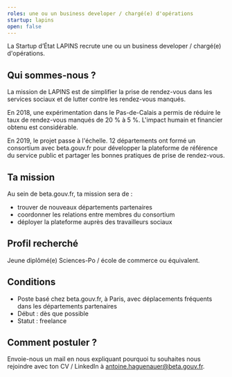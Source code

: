 ```yaml
---
roles: une ou un business developer / chargé(e) d'opérations
startup: lapins
open: false
---
```


La Startup d’État LAPINS recrute une ou un business developer / chargé(e) d'opérations.

## Qui sommes-nous ?

La mission de LAPINS est de simplifier la prise de rendez-vous dans les services sociaux et de lutter contre les rendez-vous manqués.

En 2018, une expérimentation dans le Pas-de-Calais a permis de réduire le taux de rendez-vous manqués de 20 % à 5 %. L'impact humain et financier obtenu est considérable.

En 2019, le projet passe à l'échelle. 12 départements ont formé un consortium avec beta.gouv.fr pour développer la plateforme de référence du service public et partager les bonnes pratiques de prise de rendez-vous.

## Ta mission

Au sein de beta.gouv.fr, ta mission sera de :
- trouver de nouveaux départements partenaires
- coordonner les relations entre membres du consortium
- déployer la plateforme auprès des travailleurs sociaux

## Profil recherché

Jeune diplômé(e) Sciences-Po / école de commerce ou équivalent.

## Conditions
- Poste basé chez beta.gouv.fr, à Paris, avec déplacements fréquents dans les départements partenaires
- Début : dès que possible
- Statut : freelance

## Comment postuler ?

Envoie-nous un mail en nous expliquant pourquoi tu souhaites nous rejoindre avec ton CV / LinkedIn à [antoine.haguenauer@beta.gouv.fr](mailto:antoine.haguenauer@beta.gouv.fr).
